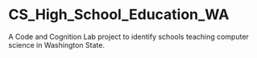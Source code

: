 # CS_High_School_Education_WA
A Code and Cognition Lab project to identify schools teaching computer science in Washington State.
